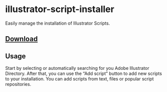 illustrator-script-installer
==============================

Easily manage the installation of Illustrator Scripts.

[Download](https://github.com/sempostma/illustrator-script-installer/releases/)
----------

Usage
-----

Start by selecting or automatically searching for you Adobe Illustrator Directory. After that, you can use the “Add script” button to add new scripts to your installation. You can add scripts from text, files or popular script repositories.
